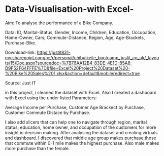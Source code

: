 # Data-Visualisation-with Excel-

Aim: To analyse the performance of a Bike Company.

Data: ID, Marital-Status, Gender, Income, Children, Education, Occupation, Home-Owner, Cars, Commute-Distance, Region, Age, Age-Brackets, Purchase-Bike.

Download-link: https://justit831-my.sharepoint.com/:x:/r/personal/chibuikeile_bootcamp_justit_co_uk/_layouts/15/Doc.aspx?sourcedoc=%7B76AA12B4-83DE-4E1D-85A8-D9F52F64FFFE%7D&file=Excel%20Project%20Dataset%20-%20Bike%20Sales%201.xlsx&action=default&mobileredirect=true

Source: Just IT

in this project, i cleaned the dataset with Excel. Also I created a dashboard with Excel using the under listed Parameters:

Average Income per Purchase,
Customer Age Brackect by Purchase,
Customer Commute Distace by Purchase.

 I also add slicers that can help one to navigate through region, marital status, education, home owner, and occupation of the customers for more insight in decision making.
After analysing the dataset and creating virtuals and dashboard, I discovered that middle age group makes purchase,those that commute within 0-1 mile makes the highest purchase. Also male makes more purchase than the female. 
